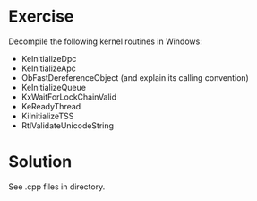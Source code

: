 # Exercise
Decompile the following kernel routines in Windows:
* KeInitializeDpc
* KeInitializeApc
* ObFastDereferenceObject (and explain its calling convention)
* KeInitializeQueue
* KxWaitForLockChainValid
* KeReadyThread
* KiInitializeTSS
* RtlValidateUnicodeString

# Solution
See .cpp files in directory.

